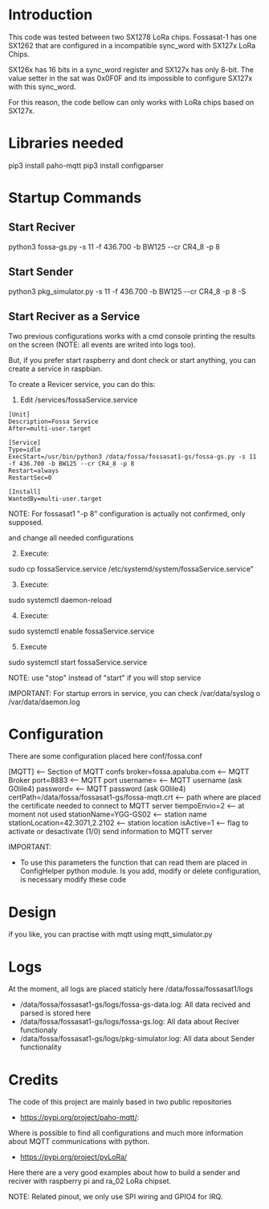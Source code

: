 # Introduction

This code was tested between two SX1278 LoRa chips. Fossasat-1 has one SX1262 that are configured in a incompatible sync_word with SX127x LoRa Chips.

SX126x has 16 bits in a sync_word register and SX127x has only 8-bit. The value setter in the sat was 0x0F0F and its impossible to configure SX127x with this sync_word.

For this reason, the code bellow can only works with LoRa chips based on SX127x.

# Libraries needed

pip3 install paho-mqtt
pip3 install configparser 

# Startup Commands

## Start Reciver

python3 fossa-gs.py -s 11 -f 436.700 -b BW125 --cr CR4_8 -p 8

## Start Sender

python3 pkg_simulator.py -s 11 -f 436.700 -b BW125 --cr CR4_8 -p 8 -S

## Start Reciver as a Service

Two previous configurations works with a cmd console printing the results on the screen (NOTE: all events are writed into logs too).

But, if you prefer start raspberry and dont check or start anything, you can create a service in raspbian.

To create a Revicer service, you can do this:

1. Edit <home>/services/fossaService.service

```
[Unit]
Description=Fossa Service
After=multi-user.target

[Service]
Type=idle
ExecStart=/usr/bin/python3 /data/fossa/fossasat1-gs/fossa-gs.py -s 11 -f 436.700 -b BW125 --cr CR4_8 -p 8 
Restart=always
RestartSec=0

[Install]
WantedBy=multi-user.target
```

NOTE: For fossasat1 "-p 8" configuration is actually not confirmed, only supposed.

and change all needed configurations

2. Execute: 

sudo cp fossaService.service /etc/systemd/system/fossaService.service"

3. Execute:

sudo systemctl daemon-reload 

4. Execute:

sudo systemctl enable fossaService.service

5. Execute

sudo systemctl start fossaService.service

NOTE: use "stop" instead of "start" if you will stop service

IMPORTANT: For startup errors in service, you can check /var/data/syslog o /var/data/daemon.log

# Configuration

There are some configuration placed here conf/fossa.conf

[MQTT] <-- Section of MQTT confs 
broker=fossa.apaluba.com <-- MQTT Broker 
port=8883 <-- MQTT port 
username= <-- MQTT 
username (ask G0lile4) 
password= <-- MQTT password (ask G0lile4) 
certPath=/data/fossa/fossasat1-gs/fossa-mqtt.crt <-- path where are placed the certificate needed to connect to MQTT server 
tiempoEnvio=2 <-- at moment not used 
stationName=YGG-GS02 <-- station name 
stationLocation=42.3071,2.2102 <-- station location 
isActive=1 <-- flag to activate or desactivate (1/0) send information to MQTT server

IMPORTANT: 

* To use this parameters the function that can read them are placed in ConfigHelper python module. Is you add, modify or delete configuration, is necessary modify these code
# Design

if you like, you can practise with mqtt using mqtt_simulator.py

# Logs

At the moment, all logs are placed staticly here /data/fossa/fossasat1/logs 

* /data/fossa/fossasat1-gs/logs/fossa-gs-data.log: All data recived and parsed is stored here
* /data/fossa/fossasat1-gs/logs/fossa-gs.log: All data about Reciver functionaly
* /data/fossa/fossasat1-gs/logs/pkg-simulator.log: All data about Sender functionality

# Credits

The code of this project are mainly based in two public repositories

- https://pypi.org/project/paho-mqtt/:

Where is possible to find all configurations and much more information about MQTT communications with python.

- https://pypi.org/project/pyLoRa/

Here there are a very good examples about how to build a sender and reciver with raspberry pi and ra_02 LoRa chipset.

NOTE: Related pinout, we only use SPI wiring and GPIO4 for IRQ.
